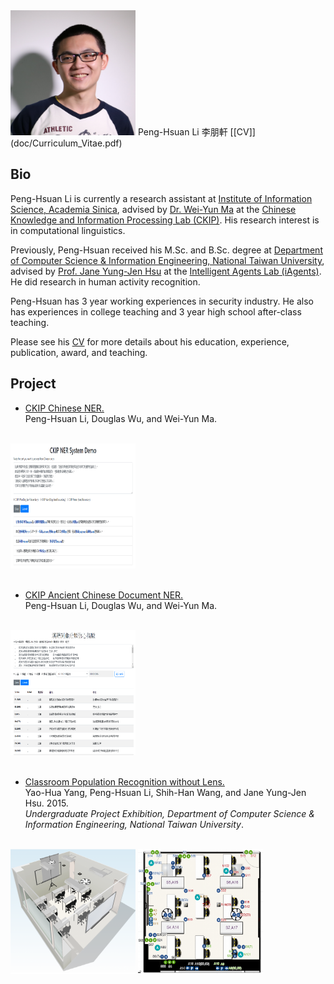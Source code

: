 <img src="img/Peng-Hsuan_Li.jpg" alt="img/Peng-Hsuan_Li.jpg" width="200" height="200">
 Peng-Hsuan Li 李朋軒 [[CV]](doc/Curriculum_Vitae.pdf)

## Bio
Peng-Hsuan Li is currently a research assistant at <a href="https://www.iis.sinica.edu.tw/index_en.html">Institute of Information Science, Academia Sinica</a>, advised by <a href="http://www.iis.sinica.edu.tw/pages/ma/">Dr. Wei-Yun Ma</a> at the <a href="http://ckip.iis.sinica.edu.tw:8080/">Chinese Knowledge and Information Processing Lab (CKIP)</a>. His research interest is in computational linguistics.

Previously, Peng-Hsuan received his M.Sc. and B.Sc. degree at <a href="https://www.csie.ntu.edu.tw/main.php">Department of Computer Science & Information Engineering, National Taiwan University</a>, advised by <a href="https://iagentntu.github.io/professor/Jane">Prof. Jane Yung-Jen Hsu</a> at the <a href="https://iagentntu.github.io/">Intelligent Agents Lab (iAgents)</a>. He did research in human activity recognition.

Peng-Hsuan has 3 year working experiences in security industry. He also has experiences in college teaching and 3 year high school after-class teaching.

Please see his [CV](doc/Curriculum_Vitae.pdf) for more details about his education, experience, publication, award, and teaching.

## Project

* [CKIP Chinese NER.](http://deep.iis.sinica.edu.tw:9001/)<br />
Peng-Hsuan Li, Douglas Wu, and Wei-Yun Ma.<br />
<br />
<img src="img/CKIP_Chinese_NER_system.png" alt="img/CKIP_Chinese_NER_system.png" width="200" height="200"><br />
<br />

* [CKIP Ancient Chinese Document NER.](http://sky.iis.sinica.edu.tw:9003/)<br />
Peng-Hsuan Li, Douglas Wu, and Wei-Yun Ma.<br />
<br />
<img src="img/CKIP_ancient_Chinese_NER_system.png" alt="img/CKIP_Chinese_ancient_NER_system.png" width="200" height="200"><br />
<br />

* [Classroom Population Recognition without Lens.](doc/classroom_population_recognition.pdf)<br />
Yao-Hua Yang, Peng-Hsuan Li, Shih-Han Wang, and Jane Yung-Jen Hsu. 2015.<br />
*Undergraduate Project Exhibition, Department of Computer Science & Information Engineering, National Taiwan University*.<br />
<br />
<img src="img/classroom_3d.png" alt="img/classroom_3d.png" width="200" height="200">
<img src="img/classroom_2d.png" alt="img/classroom_2d.png" width="200" height="200"><br />
<br />
